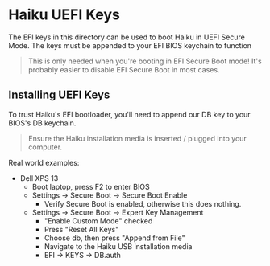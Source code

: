 # Haiku UEFI Keys

The EFI keys in this directory can be used to boot Haiku in UEFI Secure Mode.
The keys must be appended to your EFI BIOS keychain to function

> This is only needed when you're booting in EFI Secure Boot mode! It's probably
> easier to disable EFI Secure Boot in most cases.

## Installing UEFI Keys

To trust Haiku's EFI bootloader, you'll need to append our DB key to your BIOS's
DB keychain.

> Ensure the Haiku installation media is inserted / plugged into your computer.

Real world examples:

* Dell XPS 13
  * Boot laptop, press F2 to enter BIOS
  * Settings -> Secure Boot -> Secure Boot Enable
    * Verify Secure Boot is enabled, otherwise this does nothing.
  * Settings -> Secure Boot -> Expert Key Management
    * "Enable Custom Mode" checked
    * Press "Reset All Keys"
    * Choose db, then press "Append from File"
    * Navigate to the Haiku USB installation media
    * EFI -> KEYS -> DB.auth
